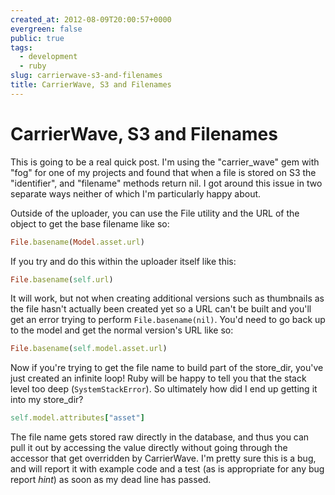 ```yaml
---
created_at: 2012-08-09T20:00:57+0000
evergreen: false
public: true
tags:
  - development
  - ruby
slug: carrierwave-s3-and-filenames
title: CarrierWave, S3 and Filenames
---
```


# CarrierWave, S3 and Filenames

This is going to be a real quick post. I'm using the "carrier_wave" gem with "fog" for one of my projects and found that when a file is stored on S3 the "identifier", and "filename" methods return nil. I got around this issue in two separate ways neither of which I'm particularly happy about.

Outside of the uploader, you can use the File utility and the URL of the object to get the base filename like so:

```ruby
File.basename(Model.asset.url)
```

If you try and do this within the uploader itself like this:

```ruby
File.basename(self.url)
```

It will work, but not when creating additional versions such as thumbnails as the file hasn't actually been created yet so a URL can't be built and you'll get an error trying to perform `File.basename(nil)`. You'd need to go back up to the model and get the normal version's URL like so:

```ruby
File.basename(self.model.asset.url)
```

Now if you're trying to get the file name to build part of the store_dir, you've just created an infinite loop! Ruby will be happy to tell you that the stack level too deep (`SystemStackError`). So ultimately how did I end up getting it into my store_dir?

```ruby
self.model.attributes["asset"]
```

The file name gets stored raw directly in the database, and thus you can pull it out by accessing the value directly without going through the accessor that get overridden by CarrierWave. I'm pretty sure this is a bug, and will report it with example code and a test (as is appropriate for any bug report *hint*) as soon as my dead line has passed.
